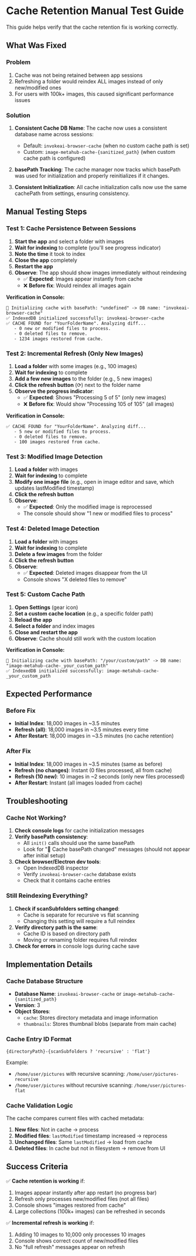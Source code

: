# Cache Retention Manual Test Guide

This guide helps verify that the cache retention fix is working correctly.

## What Was Fixed

### Problem
1. Cache was not being retained between app sessions
2. Refreshing a folder would reindex ALL images instead of only new/modified ones
3. For users with 100k+ images, this caused significant performance issues

### Solution
1. **Consistent Cache DB Name**: The cache now uses a consistent database name across sessions:
   - Default: `invokeai-browser-cache` (when no custom cache path is set)
   - Custom: `image-metahub-cache-{sanitized_path}` (when custom cache path is configured)

2. **basePath Tracking**: The cache manager now tracks which basePath was used for initialization and properly reinitializes if it changes.

3. **Consistent Initialization**: All cache initialization calls now use the same cachePath from settings, ensuring consistency.

## Manual Testing Steps

### Test 1: Cache Persistence Between Sessions

1. **Start the app** and select a folder with images
2. **Wait for indexing** to complete (you'll see progress indicator)
3. **Note the time** it took to index
4. **Close the app** completely
5. **Restart the app**
6. **Observe**: The app should show images immediately without reindexing
   - ✅ **Expected**: Images appear instantly from cache
   - ❌ **Before fix**: Would reindex all images again

**Verification in Console:**
```
🔧 Initializing cache with basePath: "undefined" -> DB name: "invokeai-browser-cache"
✅ IndexedDB initialized successfully: invokeai-browser-cache
✅ CACHE FOUND for "YourFolderName". Analyzing diff...
   - 0 new or modified files to process.
   - 0 deleted files to remove.
   - 1234 images restored from cache.
```

### Test 2: Incremental Refresh (Only New Images)

1. **Load a folder** with some images (e.g., 100 images)
2. **Wait for indexing** to complete
3. **Add a few new images** to the folder (e.g., 5 new images)
4. **Click the refresh button** (⟳) next to the folder name
5. **Observe the progress indicator**:
   - ✅ **Expected**: Shows "Processing 5 of 5" (only new images)
   - ❌ **Before fix**: Would show "Processing 105 of 105" (all images)

**Verification in Console:**
```
✅ CACHE FOUND for "YourFolderName". Analyzing diff...
   - 5 new or modified files to process.
   - 0 deleted files to remove.
   - 100 images restored from cache.
```

### Test 3: Modified Image Detection

1. **Load a folder** with images
2. **Wait for indexing** to complete
3. **Modify one image file** (e.g., open in image editor and save, which updates lastModified timestamp)
4. **Click the refresh button**
5. **Observe**:
   - ✅ **Expected**: Only the modified image is reprocessed
   - The console should show "1 new or modified files to process"

### Test 4: Deleted Image Detection

1. **Load a folder** with images
2. **Wait for indexing** to complete
3. **Delete a few images** from the folder
4. **Click the refresh button**
5. **Observe**:
   - ✅ **Expected**: Deleted images disappear from the UI
   - Console shows "X deleted files to remove"

### Test 5: Custom Cache Path

1. **Open Settings** (gear icon)
2. **Set a custom cache location** (e.g., a specific folder path)
3. **Reload the app**
4. **Select a folder** and index images
5. **Close and restart the app**
6. **Observe**: Cache should still work with the custom location

**Verification in Console:**
```
🔧 Initializing cache with basePath: "/your/custom/path" -> DB name: "image-metahub-cache-_your_custom_path"
✅ IndexedDB initialized successfully: image-metahub-cache-_your_custom_path
```

## Expected Performance

### Before Fix
- **Initial Index**: 18,000 images in ~3.5 minutes
- **Refresh (all)**: 18,000 images in ~3.5 minutes every time
- **After Restart**: 18,000 images in ~3.5 minutes (no cache retention)

### After Fix
- **Initial Index**: 18,000 images in ~3.5 minutes (same as before)
- **Refresh (no changes)**: Instant (0 files processed, all from cache)
- **Refresh (10 new)**: 10 images in ~2 seconds (only new files processed)
- **After Restart**: Instant (all images loaded from cache)

## Troubleshooting

### Cache Not Working?

1. **Check console logs** for cache initialization messages
2. **Verify basePath consistency**:
   - All `init()` calls should use the same basePath
   - Look for "🔄 Cache basePath changed" messages (should not appear after initial setup)
3. **Check browser/Electron dev tools**:
   - Open IndexedDB inspector
   - Verify `invokeai-browser-cache` database exists
   - Check that it contains cache entries

### Still Reindexing Everything?

1. **Check if scanSubfolders setting changed**:
   - Cache is separate for recursive vs flat scanning
   - Changing this setting will require a full reindex
2. **Verify directory path is the same**:
   - Cache ID is based on directory path
   - Moving or renaming folder requires full reindex
3. **Check for errors** in console logs during cache save

## Implementation Details

### Cache Database Structure
- **Database Name**: `invokeai-browser-cache` or `image-metahub-cache-{sanitized_path}`
- **Version**: 3
- **Object Stores**:
  - `cache`: Stores directory metadata and image information
  - `thumbnails`: Stores thumbnail blobs (separate from main cache)

### Cache Entry ID Format
```
{directoryPath}-{scanSubfolders ? 'recursive' : 'flat'}
```

Example:
- `/home/user/pictures` with recursive scanning: `/home/user/pictures-recursive`
- `/home/user/pictures` without recursive scanning: `/home/user/pictures-flat`

### Cache Validation Logic
The cache compares current files with cached metadata:
1. **New files**: Not in cache → process
2. **Modified files**: `lastModified` timestamp increased → reprocess
3. **Unchanged files**: Same `lastModified` → load from cache
4. **Deleted files**: In cache but not in filesystem → remove from UI

## Success Criteria

✅ **Cache retention is working** if:
1. Images appear instantly after app restart (no progress bar)
2. Refresh only processes new/modified files (not all files)
3. Console shows "images restored from cache"
4. Large collections (100k+ images) can be refreshed in seconds

✅ **Incremental refresh is working** if:
1. Adding 10 images to 10,000 only processes 10 images
2. Console shows correct count of new/modified files
3. No "full refresh" messages appear on refresh
